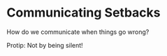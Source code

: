 # Communicating Setbacks

How do we communicate when things go wrong?

Protip: Not by being silent!
